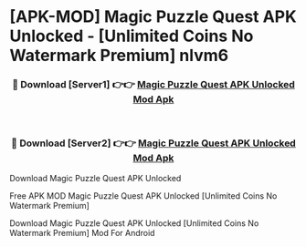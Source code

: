 # [APK-MOD] Magic  Puzzle Quest APK Unlocked - [Unlimited Coins No Watermark Premium] nlvm6



<div align="center">
<h3>🔴 Download [Server1] 👉👉 <a href="https://momento.my/?title=Magic__Puzzle_Quest_APK_Unlocked">Magic  Puzzle Quest APK Unlocked Mod Apk</a></h3><br>

<h3>🔴 Download [Server2] 👉👉 <a href="https://momento.my/?title=Magic__Puzzle_Quest_APK_Unlocked">Magic  Puzzle Quest APK Unlocked Mod Apk</a></h3>
</div>



Download Magic  Puzzle Quest APK Unlocked 

Free APK MOD Magic  Puzzle Quest APK Unlocked [Unlimited Coins No Watermark Premium]

Download Magic  Puzzle Quest APK Unlocked [Unlimited Coins No Watermark Premium] Mod For Android
